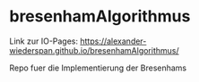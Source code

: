 # bresenhamAlgorithmus

Link zur IO-Pages: https://alexander-wiederspan.github.io/bresenhamAlgorithmus/

Repo fuer die Implementierung der Bresenhams
